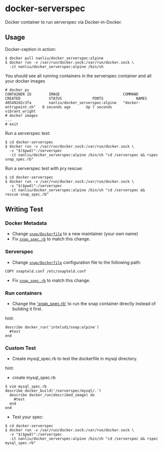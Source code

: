 # docker-serverspec

Docker container to run serverspec via Docker-in-Docker.

## Usage

Docker-ception in action:
```
$ docker pull nanliu/docker_serverspec:alpine
$ docker run -v /var/run/docker.sock:/var/run/docker.sock \
  -it nanliu/docker_serverspec:alpine /bin/sh
```

You should see all running containers in the serverspec container and all your docker images
```
# docker ps
CONTAINER ID        IMAGE                             COMMAND                  CREATED             STATUS              PORTS               NAMES
405492d2c3fa        nanliu/docker_serverspec:alpine   "docker-entrypoint.sh"   8 seconds ago       Up 7 seconds                            vibrant_wright
# docker images
...
# exit
```

Run a serverspec test:
```
$ cd docker-serverspec
$ docker run -v /var/run/docker.sock:/var/run/docker.sock \
  -v "$($pwd)":/serverspec
  -it nanliu/docker_serverspec:alpine /bin/sh "cd /serverspec && rspec snap_spec.rb"
```

Run a serverspec test with pry rescue:
```
$ cd docker-serverspec
$ docker run -v /var/run/docker.sock:/var/run/docker.sock \
  -v "$($pwd)":/serverspec
  -it nanliu/docker_serverspec:alpine /bin/sh "cd /serverspec && rescue snap_spec.rb"
```

## Writing Test

### Docker Metadata
* Change [`snap/Dockerfile`](snap/Dockerfile) to a new maintainer (your own name)
* Fix [`snap_spec.rb`](snap_spec.rb) to match this change.

### Serverspec
* Change [`snap/Dockerfile`](snap/Dockerfile) configuration file to the following path:
```
COPY snapteld.conf /etc/snapteld.conf
```
* Fix [`snap_spec.rb`](snap_spec.rb) to match this change.

### Run containers

* Change the ['snap_spec.rb'](snap_spec.rb) to run the snap container directly instead of building it first.

hint:
```
describe docker_run('intelsdi/snap:alpine')
  #test
end
```

### Custom Test

* Create mysql_spec.rb to test the dockerfile in mysql directory.

hint:
* create mysql_spec.rb
```
$ vim mysql_spec.rb
describe docker_build('/serverspec/mysql/.')
  describe docker_run(described_image) do
    #test
  end
end
```
* Test your spec:
```
$ cd docker-serverspec
$ docker run -v /var/run/docker.sock:/var/run/docker.sock \
  -v "$($pwd)":/serverspec
  -it nanliu/docker_serverspec:alpine /bin/sh "cd /serverspec && rspec mysql_spec.rb"
```
